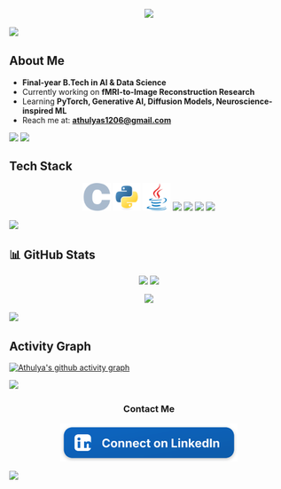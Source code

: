 <!-- Typing Intro -->
<p align="center">
  <a href="https://github.com/athulyas1206">
    <img src="https://readme-typing-svg.herokuapp.com?size=25&duration=6000&pause=1000&color=00AEEF&center=true&vCenter=true&width=700&lines=Hi%2C+I+am+Athulya+S;AI+%26+Data+Science+B.Tech+Final-Year+Student;Exploring+the+Future+with+AI">
  </a>
</p>

<img src="https://user-images.githubusercontent.com/73097560/115834477-dbab4500-a447-11eb-908a-139a6edaec5c.gif">

##  About Me  
-  **Final-year B.Tech in AI & Data Science**  
-  Currently working on **fMRI-to-Image Reconstruction Research**  
-  Learning **PyTorch, Generative AI, Diffusion Models, Neuroscience-inspired ML**  
-  Reach me at: **athulyas1206@gmail.com**

<img src="https://user-images.githubusercontent.com/73097560/115834477-dbab4500-a447-11eb-908a-139a6edaec5c.gif">
<!--
##  Currently Working On  
- [**ASL Gesture Recognition**](#) – Real-time sign language recognition using OpenCV & CNNs  
- [**Bharatanatyam Mudra Recognition**](#) – Computer vision-based dance gesture detection   
- [**fMRI-to-Image Reconstruction**](#) – Brain-to-image translation using deep learning  
-->
<img src="https://user-images.githubusercontent.com/73097560/115834477-dbab4500-a447-11eb-908a-139a6edaec5c.gif">

##   Tech Stack

<p align="center">
  <img src="https://raw.githubusercontent.com/devicons/devicon/master/icons/c/c-original.svg" width="50"/>
  <img src="https://raw.githubusercontent.com/devicons/devicon/master/icons/python/python-original.svg" width="50"/>
  <img src="https://raw.githubusercontent.com/devicons/devicon/master/icons/java/java-original.svg" width="50"/>
  <img src="https://www.vectorlogo.zone/logos/opencv/opencv-icon.svg" width="50"/>
  <img src="https://upload.wikimedia.org/wikipedia/commons/0/05/Scikit_learn_logo_small.svg" width="50"/>
  <img src="https://www.vectorlogo.zone/logos/tensorflow/tensorflow-icon.svg" width="50"/>
  <img src="https://www.vectorlogo.zone/logos/git-scm/git-scm-icon.svg" width="50"/>
</p>


<img src="https://user-images.githubusercontent.com/73097560/115834477-dbab4500-a447-11eb-908a-139a6edaec5c.gif">

## 📊 GitHub Stats
<p align="center">
  <img src="https://github-readme-stats.vercel.app/api?username=athulyas1206&show_icons=true&theme=tokyonight" height="150"/>
  <img src="https://github-readme-stats.vercel.app/api/top-langs/?username=athulyas1206&layout=compact&theme=tokyonight" height="150"/>
</p>

<p align="center">
  <img src="https://streak-stats.demolab.com?user=athulyas1206&theme=tokyonight&date_format=%5BY.%5Dn.j" height="150"/>
</p>



<img src="https://user-images.githubusercontent.com/73097560/115834477-dbab4500-a447-11eb-908a-139a6edaec5c.gif">


##  Activity Graph  
[![Athulya's github activity graph](https://github-readme-activity-graph.vercel.app/graph?username=athulyas1206&theme=react-dark)](https://github.com/ashutosh00710/github-readme-activity-graph)


<img src="https://user-images.githubusercontent.com/73097560/115834477-dbab4500-a447-11eb-908a-139a6edaec5c.gif">


<h3 align="center"> Contact Me</h3>

<p align="center">
  <a href="https://linkedin.com/in/athulyasofficial" target="_blank">
    <img src="./linkedin-floating.svg" alt="Connect on LinkedIn" width="320">
  </a>
</p>

<img src="https://user-images.githubusercontent.com/73097560/115834477-dbab4500-a447-11eb-908a-139a6edaec5c.gif">


